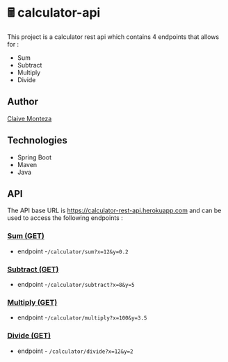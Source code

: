 # 🖩 calculator-api
This project is a calculator rest api which contains 4 endpoints that allows for :

- Sum
- Subtract
- Multiply
- Divide

## Author
[Claive Monteza](https://www.linkedin.com/in/claive-monteza-1b157a149/)

## Technologies
- Spring Boot
- Maven
- Java

## API
The API base URL is https://calculator-rest-api.herokuapp.com and can be used to access the following endpoints :

### [Sum (GET)](https://calculator-rest-api.herokuapp.com/calculator/sum?x=12&y=0.2)
- endpoint -```/calculator/sum?x=12&y=0.2```

### [Subtract (GET)](https://calculator-rest-api.herokuapp.com/calculator/subtract?x=8&y=5)
- endpoint -```/calculator/subtract?x=8&y=5```

### [Multiply (GET)](https://calculator-rest-api.herokuapp.com/calculator/multiply?x=100&y=3.5)
- endpoint -```/calculator/multiply?x=100&y=3.5```

### [Divide (GET)](https://calculator-rest-api.herokuapp.com/calculator/divide?x=12&y=2)
- endpoint - ```/calculator/divide?x=12&y=2```
